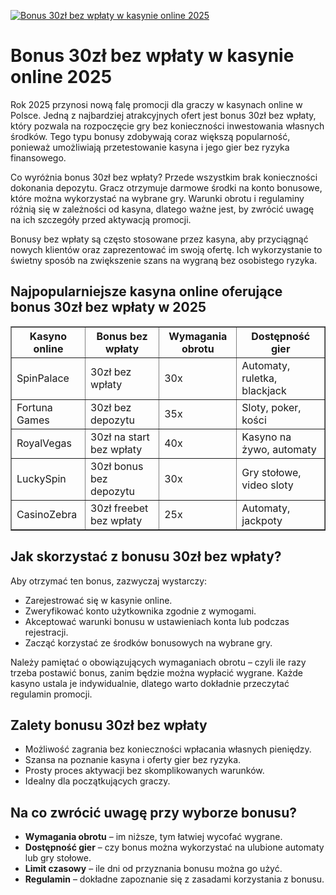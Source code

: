 [![Bonus 30zł bez wpłaty w kasynie online 2025](https://123-caf.pages.dev/gitsignup.png)](https://vrmoo.ru/Bt82HjjY)

<h1>Bonus 30zł bez wpłaty w kasynie online 2025</h1> <p>Rok 2025 przynosi nową falę promocji dla graczy w kasynach online w Polsce. Jedną z najbardziej atrakcyjnych ofert jest bonus 30zł bez wpłaty, który pozwala na rozpoczęcie gry bez konieczności inwestowania własnych środków. Tego typu bonusy zdobywają coraz większą popularność, ponieważ umożliwiają przetestowanie kasyna i jego gier bez ryzyka finansowego.</p> <p>Co wyróżnia bonus 30zł bez wpłaty? Przede wszystkim brak konieczności dokonania depozytu. Gracz otrzymuje darmowe środki na konto bonusowe, które można wykorzystać na wybrane gry. Warunki obrotu i regulaminy różnią się w zależności od kasyna, dlatego ważne jest, by zwrócić uwagę na ich szczegóły przed aktywacją promocji.</p> <p>Bonusy bez wpłaty są często stosowane przez kasyna, aby przyciągnąć nowych klientów oraz zaprezentować im swoją ofertę. Ich wykorzystanie to świetny sposób na zwiększenie szans na wygraną bez osobistego ryzyka.</p> <h2>Najpopularniejsze kasyna online oferujące bonus 30zł bez wpłaty w 2025</h2> <table border="1" cellspacing="0" cellpadding="5">   <thead>     <tr>       <th>Kasyno online</th>       <th>Bonus bez wpłaty</th>       <th>Wymagania obrotu</th>       <th>Dostępność gier</th>     </tr>   </thead>   <tbody>     <tr>       <td>SpinPalace</td>       <td>30zł bez wpłaty</td>       <td>30x</td>       <td>Automaty, ruletka, blackjack</td>     </tr>     <tr>       <td>Fortuna Games</td>       <td>30zł bez depozytu</td>       <td>35x</td>       <td>Sloty, poker, kości</td>     </tr>     <tr>       <td>RoyalVegas</td>       <td>30zł na start bez wpłaty</td>       <td>40x</td>       <td>Kasyno na żywo, automaty</td>     </tr>     <tr>       <td>LuckySpin</td>       <td>30zł bonus bez depozytu</td>       <td>30x</td>       <td>Gry stołowe, video sloty</td>     </tr>     <tr>       <td>CasinoZebra</td>       <td>30zł freebet bez wpłaty</td>       <td>25x</td>       <td>Automaty, jackpoty</td>     </tr>   </tbody> </table> <h2>Jak skorzystać z bonusu 30zł bez wpłaty?</h2> <p>Aby otrzymać ten bonus, zazwyczaj wystarczy:</p> <ul>   <li>Zarejestrować się w kasynie online.</li>   <li>Zweryfikować konto użytkownika zgodnie z wymogami.</li>   <li>Akceptować warunki bonusu w ustawieniach konta lub podczas rejestracji.</li>   <li>Zacząć korzystać ze środków bonusowych na wybrane gry.</li> </ul> <p>Należy pamiętać o obowiązujących wymaganiach obrotu – czyli ile razy trzeba postawić bonus, zanim będzie można wypłacić wygrane. Każde kasyno ustala je indywidualnie, dlatego warto dokładnie przeczytać regulamin promocji.</p> <h2>Zalety bonusu 30zł bez wpłaty</h2> <ul>   <li>Możliwość zagrania bez konieczności wpłacania własnych pieniędzy.</li>   <li>Szansa na poznanie kasyna i oferty gier bez ryzyka.</li>   <li>Prosty proces aktywacji bez skomplikowanych warunków.</li>   <li>Idealny dla początkujących graczy.</li> </ul> <h2>Na co zwrócić uwagę przy wyborze bonusu?</h2> <ul>   <li><strong>Wymagania obrotu</strong> – im niższe, tym łatwiej wycofać wygrane.</li>   <li><strong>Dostępność gier</strong> – czy bonus można wykorzystać na ulubione automaty lub gry stołowe.</li>   <li><strong>Limit czasowy</strong> – ile dni od przyznania bonusu można go użyć.</li>   <li><strong>Regulamin</strong> – dokładne zapoznanie się z zasadami korzystania z bonusu.</li> </ul>